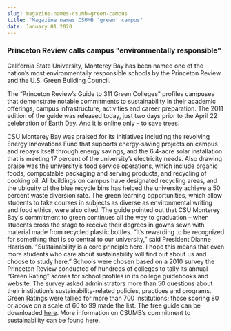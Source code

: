 ```yaml
---
slug: magazine-names-csumb-green-campus
title: "Magazine names CSUMB 'green' campus"
date: January 01 2020
---
```


 
<h3>Princeton Review calls campus "environmentally responsible"</h3>
<p>
  California State University, Monterey Bay has been named one of the nation’s
  most environmentally responsible schools by the Princeton Review and the U.S.
  Green Building Council.
</p>
<p>
  The “Princeton Review’s Guide to 311 Green Colleges” profiles campuses that
  demonstrate notable commitments to sustainability in their academic offerings,
  campus infrastructure, activities and career preparation. The 2011 edition of
  the guide was released today, just two days prior to the April 22 celebration
  of Earth Day. And it is online only – to save trees.
</p>
<p>
  CSU Monterey Bay was praised for its initiatives including the revolving
  Energy Innovations Fund that supports energy-saving projects on campus and
  repays itself through energy savings, and the 6.4-acre solar installation that
  is meeting 17 percent of the university’s electricity needs. Also drawing
  praise was the university’s food service operations, which include organic
  foods, compostable packaging and serving products, and recycling of cooking
  oil. All buildings on campus have designated recycling areas, and the ubiquity
  of the blue recycle bins has helped the university achieve a 50 percent waste
  diversion rate. The green learning opportunities, which allow students to take
  courses in subjects as diverse as environmental writing and food ethics, were
  also cited. The guide pointed out that CSU Monterey Bay's commitment to green
  continues all the way to graduation – when students cross the stage to receive
  their degrees in gowns sewn with material made from recycled plastic bottles.
  “It’s rewarding to be recognized for something that is so central to our
  university,” said President Dianne Harrison. “Sustainability is a core
  principle here. I hope this means that even more students who care about
  sustainability will find out about us and choose to study here.” Schools were
  chosen based on a 2010 survey the Princeton Review conducted of hundreds of
  colleges to tally its annual “Green Rating” scores for school profiles in its
  college guidebooks and website. The survey asked administrators more than 50
  questions about their institution’s sustainability-related policies, practices
  and programs. Green Ratings were tallied for more than 700 institutions; those
  scoring 80 or above on a scale of 60 to 99 made the list. The free guide can
  be downloaded <a href="https://www.princetonreview.com/greenguide">here</a>.
  More information on CSUMB’s commitment to sustainability can be found
  <a href="https://csumb.edu/green">here</a>.
</p>
 

